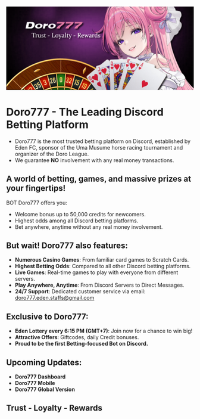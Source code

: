 ![alt text](https://github.com/doro-777/.github/blob/main/banner.png?raw=true)
# Doro777 - The Leading Discord Betting Platform
- Doro777 is the most trusted betting platform on Discord, established by Eden FC, sponsor of the Uma Musume horse racing tournament and organizer of the Doro League.
- We guarantee **NO** involvement with any real money transactions.

## A world of betting, games, and massive prizes at your fingertips!

BOT Doro777 offers you:

* Welcome bonus up to 50,000 credits for newcomers.
* Highest odds among all Discord betting platforms.
* Bet anywhere, anytime without any real money involvement.

## But wait! Doro777 also features:

* **Numerous Casino Games**: From familiar card games to Scratch Cards.
* **Highest Betting Odds**: Compared to all other Discord betting platforms.
* **Live Games**: Real-time games to play with everyone from different servers.
* **Play Anywhere, Anytime**: From Discord Servers to Direct Messages.
* **24/7 Support**: Dedicated customer service via email: doro777.eden.staffs@gmail.com

## Exclusive to Doro777:

* **Eden Lottery every 6:15 PM (GMT+7)**: Join now for a chance to win big!
* **Attractive Offers**: Giftcodes, daily Credit bonuses.
* **Proud to be the first Betting-focused Bot on Discord.**

## Upcoming Updates:
- **Doro777 Dashboard**
- **Doro777 Mobile**
- **Doro777 Global Version**

## Trust - Loyalty - Rewards
